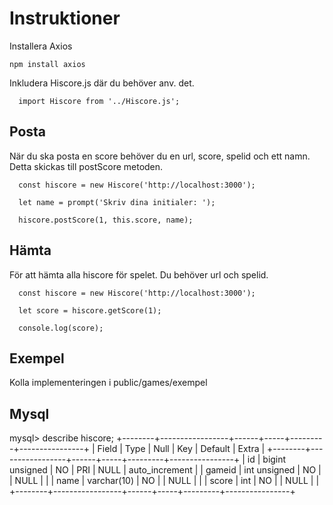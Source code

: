 # Instruktioner

Installera Axios

```
npm install axios
```

Inkludera Hiscore.js där du behöver anv. det.

```
  import Hiscore from '../Hiscore.js';
```

## Posta

När du ska posta en score behöver du en url, score, spelid och ett namn.
Detta skickas till postScore metoden.

```
  const hiscore = new Hiscore('http://localhost:3000');

  let name = prompt('Skriv dina initialer: ');

  hiscore.postScore(1, this.score, name);
```

## Hämta

För att hämta alla hiscore för spelet. Du behöver url och spelid.

```
  const hiscore = new Hiscore('http://localhost:3000');

  let score = hiscore.getScore(1);

  console.log(score);
```

## Exempel

Kolla implementeringen i public/games/exempel

## Mysql

mysql> describe hiscore;
+--------+-----------------+------+-----+---------+----------------+
| Field  | Type            | Null | Key | Default | Extra          |
+--------+-----------------+------+-----+---------+----------------+
| id     | bigint unsigned | NO   | PRI | NULL    | auto_increment |
| gameid | int unsigned    | NO   |     | NULL    |                |
| name   | varchar(10)     | NO   |     | NULL    |                |
| score  | int             | NO   |     | NULL    |                |
+--------+-----------------+------+-----+---------+----------------+
